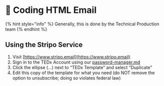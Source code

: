 # 🎨 Coding HTML Email

{% hint style="info" %}
Generally, this is done by the Technical Production team
{% endhint %}

## Using the Stripo Service

1. Visit [https://www.stripo.email](https://www.stripo.email)
2. Sign in to the TEDx Account using our [password-manager.md](../../member-resources/our-accounts/password-manager.md "mention")
3. Click the ellipse (…) next to “TEDx Template” and select “Duplicate”
4. Edit this copy of the template for what you need (do NOT remove the option to unsubscribe; doing so violates federal law)


